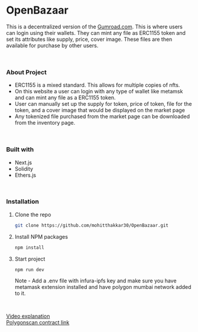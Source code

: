 # OpenBazaar
This is a decentralized version of the [Gumroad.com](https://gumroad.com/). This is where users can login using their wallets. They can mint any file as ERC1155 token and set its attributes like supply, price, cover image. These files are then available for purchase by other users.

<br/>

### About Project
- ERC1155 is a mixed standard. This allows for multiple copies of nfts. 
- On this website a user can login with any type of wallet like metamsk and can mint any file as a ERC1155 token. 
- User can manually set up the supply for token, price of token, file for the token, and a cover image that would be displayed on the market page
- Any tokenized file purchased from the market page can be downloaded from the inventory page.

<br/>

### Built with
- Next.js
- Solidity
- Ethers.js

<br/>

### Installation

1. Clone the repo
   ```sh
   git clone https://github.com/mohitthakkar30/OpenBazaar.git
   
   ```
2. Install NPM packages
   ```sh
   npm install
   ```
   
3. Start project
   ```sh
   npm run dev
   ```
   Note - Add a .env file with infura-ipfs key and make sure you have metamask extension installed and have polygon mumbai network added to it.

<br/>

[Video explanation](https://youtu.be/jbozgxCEwqo)
<br/>
[Polygonscan contract link](https://mumbai.polygonscan.com/address/0xf668B239C04d5c15B6584063185929F9B8DF9A1F)

<br/>
<br/>